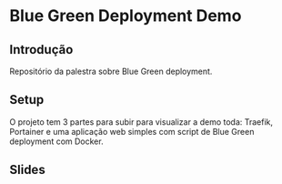 # Blue Green Deployment Demo

## Introdução

Repositório da palestra sobre Blue Green deployment.

## Setup

O projeto tem 3 partes para subir para visualizar a demo toda: Traefik, Portainer e uma aplicação web simples com script de Blue Green deployment com Docker.

## Slides
